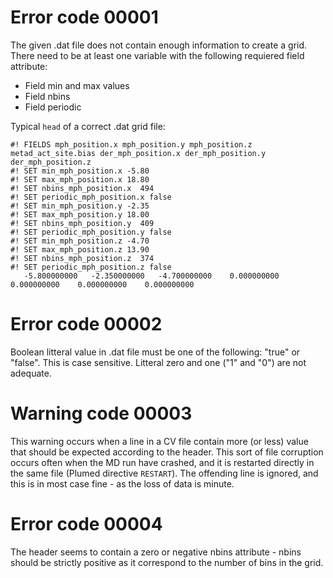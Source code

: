 

# Error code 00001

The given .dat file does not contain enough information to create a grid. There need to be at least one variable
with the following requiered field attribute:
* Field min and max values
* Field nbins
* Field periodic

Typical `head` of a correct .dat grid file:
```
#! FIELDS mph_position.x mph_position.y mph_position.z metad_act_site.bias der_mph_position.x der_mph_position.y der_mph_position.z
#! SET min_mph_position.x -5.80
#! SET max_mph_position.x 18.80
#! SET nbins_mph_position.x  494
#! SET periodic_mph_position.x false
#! SET min_mph_position.y -2.35
#! SET max_mph_position.y 18.00
#! SET nbins_mph_position.y  409
#! SET periodic_mph_position.y false
#! SET min_mph_position.z -4.70
#! SET max_mph_position.z 13.90
#! SET nbins_mph_position.z  374
#! SET periodic_mph_position.z false
   -5.800000000   -2.350000000   -4.700000000    0.000000000    0.000000000    0.000000000    0.000000000
```

# Error code 00002

Boolean litteral value in .dat file must be one of the following: "true" or "false". This is case sensitive. Litteral zero
 and one ("1" and "0") are not adequate.
 
# Warning code 00003

This warning occurs when a line in a CV file contain more (or less) value that should be expected according to the header.
This sort of file corruption occurs often when the MD run have crashed, and it is restarted directly in the same file 
(Plumed directive `RESTART`). The offending line is ignored, and this is in most case fine - as the loss of data is minute.

# Error code 00004

The header seems to contain a zero or negative nbins attribute - nbins should be strictly positive as it correspond to the
number of bins in the grid.
